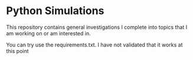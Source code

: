 # Python Simulations

This repository contains general investigations I complete into topics that I am working on or am interested in.

You can try use the requirements.txt. I have not validated that it works at this point
